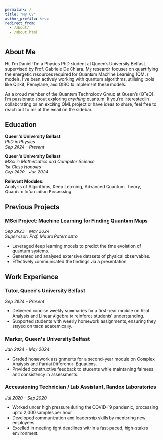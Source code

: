 ```yaml
---
permalink: /
title: "My CV"
author_profile: true
redirect_from: 
  - /about/
  - /about.html
---
```


## About Me 

Hi, I’m Daniel! I’m a Physics PhD student at Queen’s University Belfast, supervised by Prof. Gabriele De Chiara. My research focuses on quantifying the energetic resources required for Quantum Machine Learning (QML) models. I’ve been actively working with quantum algorithms, utilising tools like Qiskit, Pennylane, and QIBO to implement these models.

As a proud member of the Quantum Technology Group at Queen’s (QTeQ), I’m passionate about exploring *anything* quantum. If you’re interested in collaborating on an exciting QML project or have ideas to share, feel free to reach out to me at the email on the sidebar.

## Education

**Queen's University Belfast**  
*PhD in Physics*  
*Sep 2024 - Present*  

**Queen's University Belfast**  
*MSci in Mathematics and Computer Science*  
*1st Class Honours*  
*Sep 2020 - Jun 2024*  

**Relevant Modules:**  
Analysis of Algorithms, Deep Learning, Advanced Quantum Theory, Quantum Information Processing

## Previous Projects

### MSci Project: Machine Learning for Finding Quantum Maps  
*Sep 2023 - May 2024*  
*Supervisor: Prof. Mauro Paternostro*

- Leveraged deep learning models to predict the time evolution of quantum systems.  
- Generated and analysed extensive datasets of physical observables.  
- Effectively communicated the findings via a presentation.  

## Work Experience

### Tutor, Queen's University Belfast  
*Sep 2024 - Present*  

- Delivered concise weekly summaries for a first-year module on Real Analysis and Linear Algebra to reinforce students' understanding.  
- Supported students with weekly homework assignments, ensuring they stayed on track academically.  

### Marker, Queen's University Belfast  
*Jan 2024 - May 2024*  

- Graded homework assignments for a second-year module on Complex Analysis and Partial Differential Equations.  
- Provided constructive feedback to students while maintaining fairness and consistency in assessments.  

### Accessioning Technician / Lab Assistant, Randox Laboratories  
*Jul 2020 - Sep 2020*  

- Worked under high pressure during the COVID-19 pandemic, processing up to 2,000 samples per hour.  
- Developed communication and leadership skills by mentoring new employees.  
- Excelled in meeting tight deadlines within a fast-paced, high-stakes environment.  
